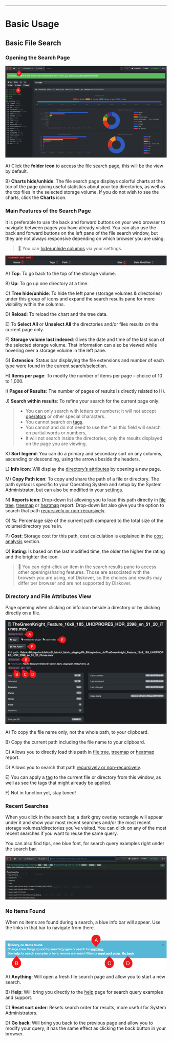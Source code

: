 ___
# <a id=“basic_usage”></a>Basic Usage

## <a id=“file_search”></a>Basic File Search

### Opening the Search Page

![Image: Accessing the Search Page](images/image_file_search_page_with_charts.png)

A) Click the **folder icon** to access the file search page, this will be the view by default.

B) **Charts hide/unhide**: The file search page displays colorful charts at the top of the page giving useful statistics about your top directories, as well as the top files in the selected storage volume. If you do not wish to see the charts, click the **Charts**  icon.

### Main Features of the Search Page

It is preferable to use the back and forward buttons on your web browser to navigate between pages you have already visited. You can also use the back and forward buttons on the left pane of the file search window, but they are not always responsive depending on which browser you are using.

>🔆 You can [hide/unhide columns](#hide_columns) via your settings.

![Image: Main Features of the File Search Page](images/image_file_search_page_column_sorting.png)

A) **Top**: To go back to the top of the storage volume.

B) **Up**: To go up one directory at a time.

C) **Tree hide/unhide**: To hide the left pane (storage volumes & directories) under this group of icons and expand the search results pane for more visibility within the columns.

D) **Reload**: To reload the chart and the tree data.

E) To  **Select All**  or  **Unselect All**  the directories and/or files results on the current page only.

F) **Storage volume last indexed**: Gives the date and time of the last scan of the selected storage volume. That information can also be viewed while hovering over a storage volume in the left pane.

G) **Extension**: Status bar displaying the file extensions and number of each type were found in the current search/selection.

H) **Items per page**: To modify the number of items per page – choice of 10 to 1,000.

I) **Pages of Results**: The number of pages of results is directly related to H).

J) <a id=“search_within_results”></a>**Search within results**: To refine your search for the current page only:
>- You can only search with letters or numbers; it will not accept [operators](#operators) or other special characters.
>- You cannot search on [tags](#tags).
>- You cannot and do not need to use the **\***  as this field will search on partial words or numbers,
>- It will not search inside the directories, only the results displayed on the page you are viewing.

K) **Sort legend**: You can do a primary and secondary sort on any columns, ascending or descending, using the arrows beside the headers.

L) **Info icon:**  Will display the [directory’s attributes](#file_info) by opening a new page.

M) **Copy Path icon**: To copy and share the path of a file or directory. The path syntax is specific to your Operating System and setup by the System Administrator, but can also  be modified in your [settings](#path_translation).

N) **Reports icon**:  Drop-down list  allowing you to load this path directly in [file tree](#file_tree), [treemap](#treemap) or [heatmap](#heatmap) report. Drop-down list also give you the option to search that path [recursively or non-recursively](#recursive).

O) **%**: Percentage size of the current path compared to the total size of the volume/directory you're in.

P) **Cost**: Storage cost for this path, cost calculation is explained in the [cost analysis](#cost_analysis) section.

Q) **Rating**: Is based on the last modified time, the older the higher the rating and the brighter the icon.

>🔆 You can right-click an item in the search results pane to access other opening/sharing features. Those are associated with the browser you are using, not Diskover, so the choices and results may differ per browser and are not supported by Diskover.

### <a id=“file_attributes”></a>Directory and File Attributes View

Page opening when clicking on  info icon  beside a directory or by clicking directly on a file.

![Image: Directory and File Attributes View](images/image_file_search_page_file_attributes.png)

A) To copy the file name only, not the whole path, to your clipboard.

B) Copy the current path including the file name to your clipboard.

C) Allows you to directly load this path in [file tree](#file_tree), [treemap](#treemap) or [heatmap](#heatmap) report.

D) Allows you to search that path [recursively or non-recursively](#recursive).

E) You can apply a [tag](#tags) to the current file or directory from this window, as well as see the tags that might already be applied.

F) Not in function yet, stay tuned!

### Recent Searches

When you click in the search bar, a dark grey overlay rectangle will appear under it and show your most recent searches and/or the most recent storage volumes/directories you’ve visited. You can click on any of the most recent searches if you want to reuse the same query.

You can also find tips, see blue font, for search query examples right under the search bar.

![Image: Grey Overlay when Clicking in Search Bar](images/image_file_search_grey_overlay_when_clicking_searchbar.png)

### No Items Found

When no items are found during a search, a blue info bar will appear. Use the links in that bar to navigate from there.

![Image: No Items Found](images/image_file_search_no_item_found.png)

A) **Anything**: Will open a fresh file search page and allow you to start a new search.

B) **Help**: Will bring you directly to the [help](#help_page) page for search query examples and support.

C) **Reset sort order**: Resets search order for results, more useful for System Administrators.

D) **Go back**: Will bring you back to the previous page and allow you to modify your query, it has the same effect as clicking the back button in your browser.
